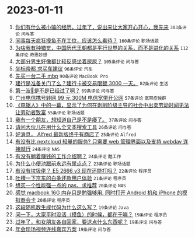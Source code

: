 # 2023-01-11

1. [你们有什么被小骗的经历，过年了，说出来让大家开心开心，我先来](https://www.v2ex.com/t/908087) `303条评论` `问与答`
1. [同事每天疯狂摸鱼不在工位，应该怎么看待？](https://www.v2ex.com/t/908146) `160条评论` `职场话题`
1. [为啥我有种错觉，中国历代王朝都是平行世界的关系，而不是进化的关系](https://www.v2ex.com/t/908094) `112条评论` `奇思妙想`
1. [大部分男生好像都比较反感坐着尿尿？](https://www.v2ex.com/t/908144) `105条评论` `问与答`
1. [坐标帝都 求买车建议](https://www.v2ex.com/t/908066) `96条评论` `汽车`
1. [先买一台二手 mbp](https://www.v2ex.com/t/908074) `90条评论` `MacBook Pro`
1. [建行是准备关门了么？建行卡被交易限额 3000 一天。](https://www.v2ex.com/t/908184) `82条评论` `生活`
1. [第一波🐑是不是已经过了啊？](https://www.v2ex.com/t/908089) `69条评论` `问与答`
1. [广州电信携号转网 99 元 300M 电信宽带开公网](https://www.v2ex.com/t/908119) `57条评论` `宽带症候群`
1. [《电锯人》中的一幕，显示了为何在剥削阶级主导的社会中出卖劳动时间无法让劳动者致富](https://www.v2ex.com/t/908055) `55条评论` `职场话题`
1. [我有一个朋友，想知道自己是不是痿了。](https://www.v2ex.com/t/908239) `37条评论` `问与答`
1. [请问大伙儿在用什么全文本搜索工具](https://www.v2ex.com/t/908064) `26条评论` `问与答`
1. [好消息， Alfred 最新版终于有商店了](https://www.v2ex.com/t/908071) `25条评论` `Alfred`
1. [有没有比 nextcloud 轻量的服务? 只需要 web 管理界面以及支持 webdav 连接就行](https://www.v2ex.com/t/908161) `24条评论` `NAS`
1. [有没有躺着赚钱的工作介绍啊？](https://www.v2ex.com/t/908104) `24条评论` `酷工作`
1. [为什么小便池跟前永远有尿点点？](https://www.v2ex.com/t/908133) `23条评论` `职场话题`
1. [有没有垃圾佬？ E5 2666 v3 现在还能打吗？](https://www.v2ex.com/t/908165) `22条评论` `程序员`
1. [吐槽一下京东的白条还款用户体验](https://www.v2ex.com/t/908131) `21条评论` `程序员`
1. [想买一个性能强一点的 nas，求推荐](https://www.v2ex.com/t/908232) `20条评论` `NAS`
1. [感觉 macbook 16G 内存只是勉强够用, 同时打开 Android 机和 iPhone 的模拟器会卡](https://www.v2ex.com/t/908155) `20条评论` `程序员`
1. [这段随机数生成代码为什么这么写？](https://www.v2ex.com/t/908198) `19条评论` `Java`
1. [问一下，大家平时没活（摸鱼）的时候，都在干嘛？](https://www.v2ex.com/t/908191) `19条评论` `程序员`
1. [过年了，和女朋友各自回家，要送点什么东西呢？](https://www.v2ex.com/t/908186) `19条评论` `问与答`
1. [年会现场视频连线嘉宾方案](https://www.v2ex.com/t/908084) `19条评论` `问与答`
